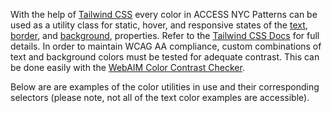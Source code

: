 With the help of [Tailwind CSS](https://tailwindcss.com/docs/colors#customizing)
every color in ACCESS NYC Patterns can be used as a utility class for static, hover,
and responsive states of the [text](https://tailwindcss.com/docs/text-color),
[border](https://tailwindcss.com/docs/border-color), and [background](https://tailwindcss.com/docs/background-color),
properties. Refer to the [Tailwind CSS Docs](https://tailwindcss.com/docs) for
full details. In order to maintain WCAG AA compliance, custom combinations of text
and background colors must be tested for adequate contrast. This can be done easily
with the [WebAIM Color Contrast Checker](https://webaim.org/resources/contrastchecker/).

Below are are examples of the color utilities in use and their corresponding
selectors (please note, not all of the text color examples are accessible).